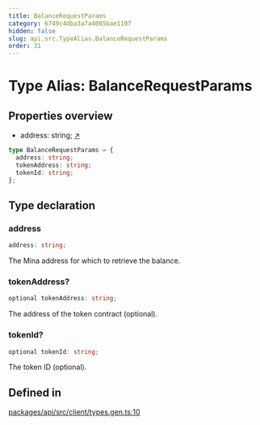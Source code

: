 ```yaml
---
title: BalanceRequestParams
category: 6749c4dba3a7a4005bae1197
hidden: false
slug: api.src.TypeAlias.BalanceRequestParams
order: 31
---
```


# Type Alias: BalanceRequestParams

## Properties overview

- address:  string; [↗](#address)

```ts
type BalanceRequestParams = {
  address: string;
  tokenAddress: string;
  tokenId: string;
};
```

## Type declaration

### address

```ts
address: string;
```

The Mina address for which to retrieve the balance.

### tokenAddress?

```ts
optional tokenAddress: string;
```

The address of the token contract (optional).

### tokenId?

```ts
optional tokenId: string;
```

The token ID (optional).

## Defined in

[packages/api/src/client/types.gen.ts:10](https://github.com/zkcloudworker/minatokens-lib/blob/main/packages/api/src/client/types.gen.ts#L10)

